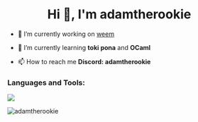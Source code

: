 <h1 align="center">Hi 👋, I'm adamtherookie</h1>

- 🔭 I’m currently working on [weem](https://www.github.com/adamtherookie/weem)

- 🌱 I’m currently learning **toki pona** and **OCaml**

- 📫 How to reach me **Discord: adamtherookie**

<h3 align="left">Languages and Tools:</h3>
<p align="left">
  <img src="https://skillicons.dev/icons?i=c,cpp,js,ts,html,css,python,flask,django,bootstrap,bash,git,godot,heroku,latex,linux,postgres,sqlite&perline=9">
</p>

<p><img align="center" src="https://myreadme.vercel.app/api/embed/adamtherookie?panels=userstatistics,toprepositories,toplanguages,commitgraph" alt="adamtherookie" /></p>
